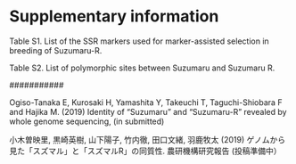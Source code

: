# Supplementary information


Table S1. List of the SSR markers used for marker-assisted selection in breeding of Suzumaru-R.

Table S2. List of polymorphic sites between Suzumaru and Suzumaru R.

###########

Ogiso-Tanaka E, Kurosaki H, Yamashita Y, Takeuchi T, Taguchi-Shiobara F and Hajika M. (2019)
Identity of “Suzumaru” and “Suzumaru-R” revealed by whole genome sequencing,
(in submitted)


小木曽映里, 黒崎英樹, 山下陽子, 竹内徹, 田口文緒, 羽鹿牧太 (2019)
ゲノムから見た「スズマル」と「スズマルR」の同質性. 農研機構研究報告 (投稿準備中）
